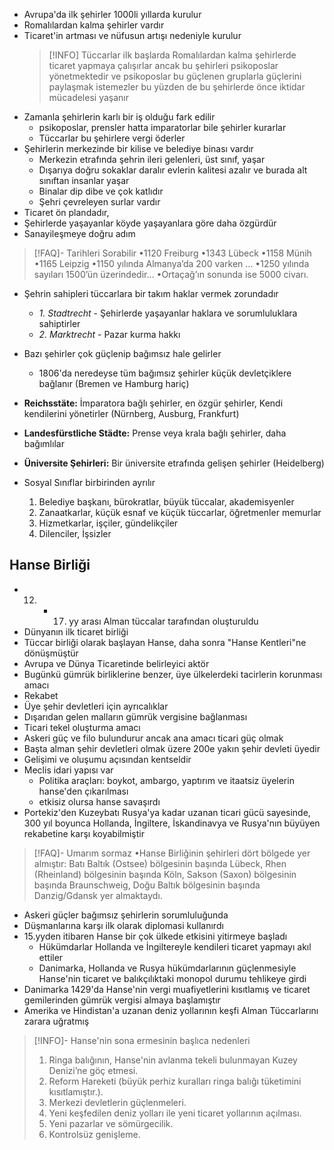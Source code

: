 - Avrupa'da ilk şehirler 1000li yıllarda kurulur
- Romalılardan kalma şehirler vardır
- Ticaret'in artması ve nüfusun artışı nedeniyle kurulur
	>[!INFO] 
	>Tüccarlar ilk başlarda Romalılardan kalma şehirlerde ticaret yapmaya çalışırlar ancak bu şehirleri psikoposlar yönetmektedir ve psikoposlar bu güçlenen gruplarla güçlerini paylaşmak istemezler bu yüzden de bu şehirlerde önce iktidar mücadelesi yaşanır
- Zamanla şehirlerin karlı bir iş olduğu fark edilir
	- psikoposlar, prensler hatta imparatorlar bile şehirler kurarlar
	- Tüccarlar bu şehirlere vergi öderler
- Şehirlerin merkezinde bir kilise ve belediye binası vardır
	- Merkezin etrafında şehrin ileri gelenleri, üst sınıf, yaşar
	- Dışarıya doğru sokaklar daralır evlerin kalitesi azalır ve burada alt sınıftan insanlar yaşar
	- Binalar dip dibe ve çok katlıdır
	- Şehri çevreleyen surlar vardır
- Ticaret ön plandadır,
- Şehirlerde yaşayanlar köyde yaşayanlara göre daha özgürdür
- Sanayileşmeye doğru adım
> [!FAQ]- Tarihleri Sorabilir
>•1120 Freiburg
>•1343 Lübeck
>•1158 Münih
>•1165 Leipzig
>•1150 yılında Almanya’da 200 varken …
>•1250 yılında sayıları 1500’ün üzerindedir…
>•Ortaçağ’ın sonunda ise 5000 civarı.

- Şehrin sahipleri tüccarlara bir takım haklar vermek zorundadır
	- *1. Stadtrecht* - Şehirlerde yaşayanlar haklara ve sorumluluklara sahiptirler
	- *2. Marktrecht* - Pazar kurma hakkı
- Bazı şehirler çok güçlenip bağımsız hale gelirler
	- 1806'da neredeyse tüm bağımsız şehirler küçük devletçiklere bağlanır (Bremen ve Hamburg hariç)
- **Reichsstäte:** İmparatora bağlı şehirler, en özgür şehirler, Kendi kendilerini yönetirler (Nürnberg, Ausburg, Frankfurt)
- **Landesfürstliche Städte:** Prense veya krala bağlı şehirler, daha bağımlılar
- **Üniversite Şehirleri:** Bir üniversite etrafında gelişen şehirler (Heidelberg)

- Sosyal Sınıflar birbirinden ayrılır
	1. Belediye başkanı, bürokratlar, büyük tüccalar, akademisyenler
	2. Zanaatkarlar, küçük esnaf ve küçük tüccarlar, öğretmenler memurlar
	3. Hizmetkarlar, işçiler, gündelikçiler
	4. Dilenciler, İşsizler

## Hanse Birliği 
- 12. - 17. yy arası Alman tüccalar tarafından oluşturuldu
- Dünyanın ilk ticaret birliği
- Tüccar birliği olarak başlayan Hanse, daha sonra "Hanse Kentleri"ne dönüşmüştür
- Avrupa ve Dünya Ticaretinde belirleyici aktör
- Bugünkü gümrük birliklerine benzer, üye ülkelerdeki tacirlerin korunması amacı
- Rekabet
- Üye şehir devletleri için ayrıcalıklar
- Dışarıdan gelen malların gümrük vergisine bağlanması
- Ticari tekel oluşturma amacı
- Askeri güç ve filo bulundurur ancak ana amacı ticari güç olmak
- Başta alman şehir devletleri olmak üzere 200e yakın şehir devleti üyedir
- Gelişimi ve oluşumu açısından kentseldir
- Meclis idari yapısı var
	- Politika araçları: boykot, ambargo, yaptırım ve itaatsiz üyelerin hanse'den çıkarılması
	- etkisiz olursa hanse savaşırdı
- Portekiz'den Kuzeybatı Rusya'ya kadar uzanan ticari gücü sayesinde, 300 yıl boyunca Hollanda, İngiltere, İskandinavya ve Rusya'nın büyüyen rekabetine karşı koyabilmiştir
>[!FAQ]- Umarım sormaz
>•Hanse Birliğinin şehirleri dört bölgede yer almıştır:
>Batı Baltık (Ostsee) bölgesinin başında Lübeck,
>Rhen (Rheinland) bölgesinin başında Köln,
>Sakson (Saxon) bölgesinin başında Braunschweig,
>Doğu Baltık bölgesinin başında Danzig/Gdansk yer almaktaydı.

- Askeri güçler bağımsız şehirlerin sorumluluğunda
- Düşmanlarına karşı ilk olarak diplomasi kullanırdı
- 15.yyden itibaren Hanse bir çok ülkede etkisini yitirmeye başladı
	- Hükümdarlar Hollanda ve İngiltereyle kendileri ticaret yapmayı akıl ettiler
	- Danimarka, Hollanda ve Rusya hükümdarlarının güçlenmesiyle Hanse'nin ticaret ve balıkçılıktaki monopol durumu tehlikeye girdi
- Danimarka 1429'da Hanse'nin vergi muafiyetlerini kısıtlamış ve ticaret gemilerinden gümrük vergisi almaya başlamıştır
- Amerika ve Hindistan'a uzanan deniz yollarının keşfi Alman Tüccarlarını zarara uğratmış
>[!INFO]- Hanse'nin sona ermesinin başlıca nedenleri
>1. Ringa balığının, Hanse'nin avlanma tekeli bulunmayan Kuzey Denizi’ne göç etmesi.
>2. Reform Hareketi (büyük perhiz kuralları ringa balığı tüketimini kısıtlamıştır.).
>3. Merkezi devletlerin güçlenmeleri.
>4. Yeni keşfedilen deniz yolları ile yeni ticaret yollarının açılması.
>5. Yeni pazarlar ve sömürgecilik.
>6. Kontrolsüz genişleme.